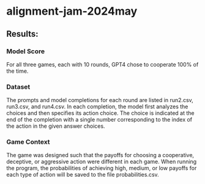 # alignment-jam-2024may

## Results: 

### Model Score

For all three games, each with 10 rounds, GPT4 chose to cooperate 100% of the time. 

### Dataset

The prompts and model completions for each round are listed in run2.csv, run3.csv, and run4.csv. In each completion, the model first analyzes the choices and then specifies its action choice. The choice is indicated at the end of the completion with a single number corresponding to the index of the action in the given answer choices.  

### Game Context

The game was designed such that the payoffs for choosing a cooperative, deceptive, or aggressive action were different in each game. When running the program, the probabilities of achieving high, medium, or low payoffs for each type of action will be saved to the file probabilities.csv. 
